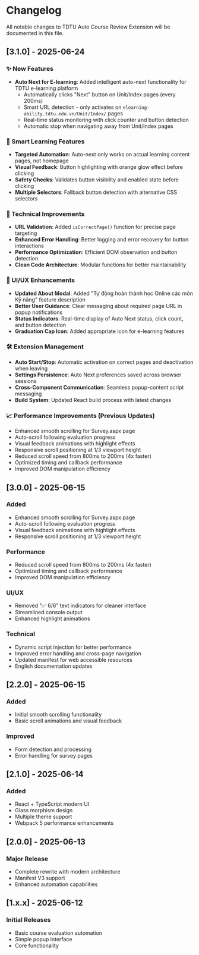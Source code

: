 # Changelog

All notable changes to TDTU Auto Course Review Extension will be documented in this file.

## [3.1.0] - 2025-06-24

### ✨ New Features
- **Auto Next for E-learning**: Added intelligent auto-next functionality for TDTU e-learning platform
  - Automatically clicks "Next" button on Unit/Index pages (every 200ms)
  - Smart URL detection - only activates on `elearning-ability.tdtu.edu.vn/Unit/Index/` pages
  - Real-time status monitoring with click counter and button detection
  - Automatic stop when navigating away from Unit/Index pages

### 🎯 Smart Learning Features  
- **Targeted Automation**: Auto-next only works on actual learning content pages, not homepage
- **Visual Feedback**: Button highlighting with orange glow effect before clicking
- **Safety Checks**: Validates button visibility and enabled state before clicking
- **Multiple Selectors**: Fallback button detection with alternative CSS selectors

### 🔧 Technical Improvements
- **URL Validation**: Added `isCorrectPage()` function for precise page targeting
- **Enhanced Error Handling**: Better logging and error recovery for button interactions
- **Performance Optimization**: Efficient DOM observation and button detection
- **Clean Code Architecture**: Modular functions for better maintainability

### 📱 UI/UX Enhancements
- **Updated About Modal**: Added "Tự động hoàn thành học Online các môn Kỹ năng" feature description
- **Better User Guidance**: Clear messaging about required page URL in popup notifications
- **Status Indicators**: Real-time display of Auto Next status, click count, and button detection
- **Graduation Cap Icon**: Added appropriate icon for e-learning features

### 🛠️ Extension Management
- **Auto Start/Stop**: Automatic activation on correct pages and deactivation when leaving
- **Settings Persistence**: Auto Next preferences saved across browser sessions
- **Cross-Component Communication**: Seamless popup-content script messaging
- **Build System**: Updated React build process with latest changes

### 📈 Performance Improvements (Previous Updates)
- Enhanced smooth scrolling for Survey.aspx page
- Auto-scroll following evaluation progress
- Visual feedback animations with highlight effects
- Responsive scroll positioning at 1/3 viewport height
- Reduced scroll speed from 800ms to 200ms (4x faster)
- Optimized timing and callback performance
- Improved DOM manipulation efficiency

## [3.0.0] - 2025-06-15

### Added
- Enhanced smooth scrolling for Survey.aspx page
- Auto-scroll following evaluation progress
- Visual feedback animations with highlight effects
- Responsive scroll positioning at 1/3 viewport height

### Performance
- Reduced scroll speed from 800ms to 200ms (4x faster)
- Optimized timing and callback performance
- Improved DOM manipulation efficiency

### UI/UX
- Removed "✅ 6/6" text indicators for cleaner interface
- Streamlined console output
- Enhanced highlight animations

### Technical
- Dynamic script injection for better performance
- Improved error handling and cross-page navigation
- Updated manifest for web accessible resources
- English documentation updates

## [2.2.0] - 2025-06-15

### Added
- Initial smooth scrolling functionality
- Basic scroll animations and visual feedback

### Improved
- Form detection and processing
- Error handling for survey pages

## [2.1.0] - 2025-06-14

### Added
- React + TypeScript modern UI
- Glass morphism design
- Multiple theme support
- Webpack 5 performance enhancements

## [2.0.0] - 2025-06-13

### Major Release
- Complete rewrite with modern architecture
- Manifest V3 support
- Enhanced automation capabilities

## [1.x.x] - 2025-06-12

### Initial Releases
- Basic course evaluation automation
- Simple popup interface
- Core functionality 